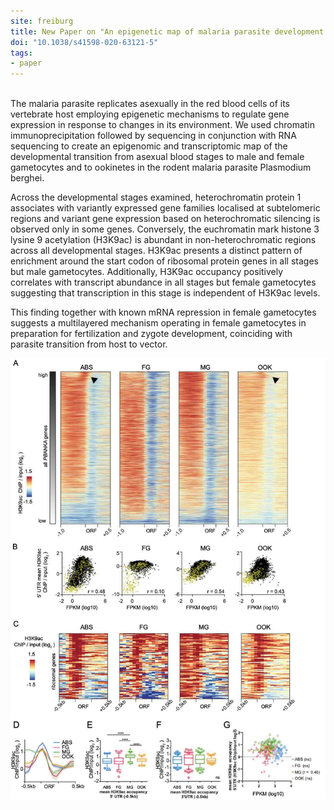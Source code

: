 ```yaml
---
site: freiburg
title: New Paper on "An epigenetic map of malaria parasite development from host to vector"
doi: "10.1038/s41598-020-63121-5"
tags:
- paper
---
```


<br>
The malaria parasite replicates asexually in the red blood cells of its vertebrate host employing epigenetic mechanisms to regulate gene expression in response to changes in its environment. We used chromatin immunoprecipitation followed by sequencing in conjunction with RNA sequencing to create an epigenomic and transcriptomic map of the developmental transition from asexual blood stages to male and female gametocytes and to ookinetes in the rodent malaria parasite Plasmodium berghei.

Across the developmental stages examined, heterochromatin protein 1 associates with variantly expressed gene families localised at subtelomeric regions and variant gene expression based on heterochromatic silencing is observed only in some genes. Conversely, the euchromatin mark histone 3 lysine 9 acetylation (H3K9ac) is abundant in non-heterochromatic regions across all developmental stages. H3K9ac presents a distinct pattern of enrichment around the start codon of ribosomal protein genes in all stages but male gametocytes. Additionally, H3K9ac occupancy positively correlates with transcript abundance in all stages but female gametocytes suggesting that transcription in this stage is independent of H3K9ac levels. 

This finding together with known mRNA repression in female gametocytes suggests a multilayered mechanism operating in female gametocytes in preparation for fertilization and zygote development, coinciding with parasite transition from host to vector.

![Malaria Publication](/assets/media/2020-08-30-malaria_publication.jpg)
